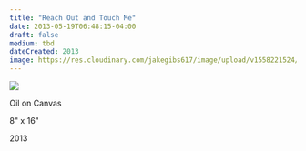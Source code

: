 ```yaml
---
title: "Reach Out and Touch Me"
date: 2013-05-19T06:48:15-04:00
draft: false
medium: tbd
dateCreated: 2013
image: https://res.cloudinary.com/jakegibs617/image/upload/v1558221524/reach-out-and-touch-me.png
---
```


<a href="{{< param image >}}" data-lightbox="image-1" data-title="Reach Out and Touch Me"><img src="{{< param image >}}"/></a>

<div class="container">
	<div class="specs">
		<p>Oil on Canvas</p>
		<p>8" x 16"</p>
		<p>2013</p>
	</div>

</div>
